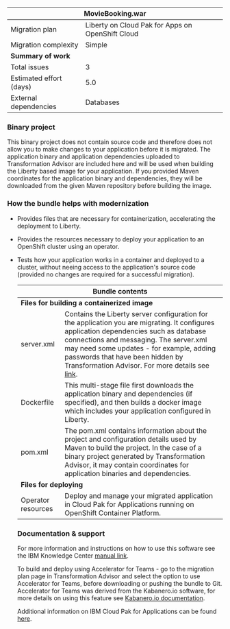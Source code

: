 <table>
   <thead>
      <tr>
         <th colSpan="2">MovieBooking.war</th>
      </tr>
   </thead>
  <tbody>
    <tr>
      <td>Migration plan</td>
      <td>Liberty on Cloud Pak for Apps on OpenShift Cloud</td>
    </tr>
    <tr>
      <td>Migration complexity</td>
      <td>Simple</td>
    </tr>
     <tr>
        <td colSpan="2"><b>Summary of work</b></td>
     </tr>
     <tr>
        <td>Total issues</td>
        <td>3</td>
     </tr>
     <tr>
        <td>Estimated effort (days)</td>
        <td>5.0</td>
     </tr>
     <tr>
        <td>External dependencies</td>
        <td>
          Databases
        </td>
     </tr>
  </tbody>
</table>


### Binary project
This binary project does not contain source code and therefore does not allow you to make changes to your application before it is migrated. The application binary and application dependencies uploaded to Transformation Advisor are included here and will be used when building the Liberty based image for your application. If you provided Maven coordinates for the application binary and dependencies, they will be downloaded from the given Maven repository before building the image.
 
 ### How the bundle helps with modernization
 
  - Provides files that are necessary for containerization, accelerating the deployment to Liberty.
  
  - Provides the resources necessary to deploy your application to an OpenShift cluster using an operator.
- Tests how your application works in a container and deployed to a cluster, without neeing access to the application's source code (provided no changes are required for a successful migration).
  
  <table>
   <thead>
      <tr><th align="center" colSpan="2">Bundle contents</th></tr>
   </thead>
  <tbody>
    <tr><td colSpan="2"><b>Files for building a containerized image</b></td></tr>
    <tr><td>server.xml</td><td>Contains the Liberty server configuration for the application you are migrating. It configures application dependencies such as database connections and messaging. The server.xml may need some updates - for example, adding passwords that have been hidden by Transformation Advisor. For more details see <a href='https://www.ibm.com/support/knowledgecenter/SS5Q6W/migrationArtifacts/deployApps.html' target='_blank'>link</a>.</td></tr><tr><td>Dockerfile</td><td>This multi-stage file first downloads the application binary and dependencies (if specified), and then builds a docker image which includes your application configured in Liberty.</td></tr><tr><td>pom.xml</td><td>The pom.xml contains information about the project and configuration details used by Maven to build the project. In the case of a binary project generated by Transformation Advisor, it may contain coordinates for application binaries and dependencies.</td></tr>
    <tr>
       <td colSpan="2"><b>Files for deploying</b></td>
    </tr>
    <tr><td>Operator resources</td><td>Deploy and manage your migrated application in Cloud Pak for Applications running on OpenShift Container Platform.</td></tr>
  </tbody>
</table>  
 
 ### Documentation & support
 For more information and instructions on how to use this software see the IBM Knowledge Center [manual link](https://www.ibm.com/support/knowledgecenter/SS5Q6W/welcome.html). 

To build and deploy using Accelerator for Teams - go to the migration plan page in Transformation Advisor and select the option to use Accelerator for Teams, before downloading or pushing the bundle to Git. Accelerator for Teams was derived from the Kabanero.io software, for more details on using this feature see [Kabanero.io documentation](https://kabanero.io/docs/).

Additional information on IBM Cloud Pak for Applications can be found [here](https://www.ibm.com/support/knowledgecenter/SSCSJL/welcome.html).